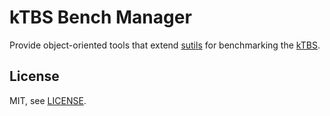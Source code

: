 kTBS Bench Manager
==================

Provide object-oriented tools that extend [sutils](https://github.com/vincent-octo/sutils) for benchmarking the [kTBS](http://liris.cnrs.fr/sbt-dev/ktbs).


License
-------

MIT, see [LICENSE](LICENSE).
